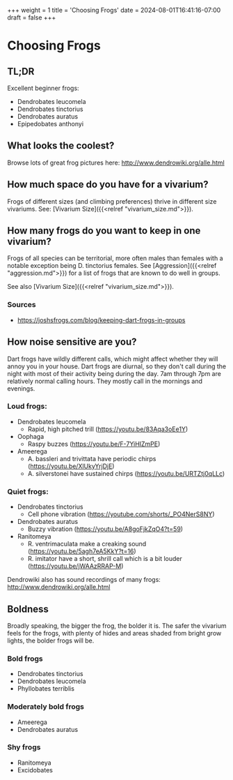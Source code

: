 +++
weight = 1
title = 'Choosing Frogs'
date = 2024-08-01T16:41:16-07:00
draft = false
+++

# Choosing Frogs

## TL;DR

Excellent beginner frogs:
* Dendrobates leucomela
* Dendrobates tinctorius
* Dendrobates auratus
* Epipedobates anthonyi

## What looks the coolest?

Browse lots of great frog pictures here: http://www.dendrowiki.org/alle.html

## How much space do you have for a vivarium?

Frogs of different sizes (and climbing preferences) thrive in different size vivariums. See: [Vivarium Size]({{<relref "vivarium_size.md">}}).

## How many frogs do you want to keep in one vivarium?

Frogs of all species can be territorial, more often males than females with a notable exception being D. tinctorius females. See [Aggression]({{<relref "aggression.md">}}) for a list of frogs that are known to do well in groups.

See also [Vivarium Size]({{<relref "vivarium_size.md">}}).

### Sources

* https://joshsfrogs.com/blog/keeping-dart-frogs-in-groups

## How noise sensitive are you?

Dart frogs have wildly different calls, which might affect whether they will annoy you in your house. Dart frogs are diurnal, so they don't call during the night with most of their activity being during the day. 7am through 7pm are relatively normal calling hours. They mostly call in the mornings and evenings.

### Loud frogs:

* Dendrobates leucomela 
  * Rapid, high pitched trill (https://youtu.be/83Aqa3oEe1Y)
* Oophaga
  * Raspy buzzes (https://youtu.be/F-7YiHIZmPE)
* Ameerega 
  * A. bassleri and trivittata have periodic chirps (https://youtu.be/XlUkyYrjDjE)
  * A. silverstonei have sustained chirps (https://youtu.be/URTZtj0qLLc)

### Quiet frogs:

* Dendrobates tinctorius
  * Cell phone vibration (https://youtube.com/shorts/_PO4NerS8NY)
* Dendrobates auratus
  * Buzzy vibration (https://youtu.be/A8goFjkZqO4?t=59)
* Ranitomeya
  * R. ventrimaculata make a creaking sound (https://youtu.be/5agh7eA5KkY?t=16)
  * R. imitator have a short, shrill call which is a bit louder (https://youtu.be/jWAAzRRAP-M)

Dendrowiki also has sound recordings of many frogs: http://www.dendrowiki.org/alle.html

## Boldness

Broadly speaking, the bigger the frog, the bolder it is. The safer the vivarium feels for the frogs, with plenty of hides and areas shaded from bright grow lights, the bolder frogs will be.

### Bold frogs

* Dendrobates tinctorius
* Dendrobates leucomela
* Phyllobates terriblis

### Moderately bold frogs

* Ameerega
* Dendrobates auratus

### Shy frogs

* Ranitomeya
* Excidobates